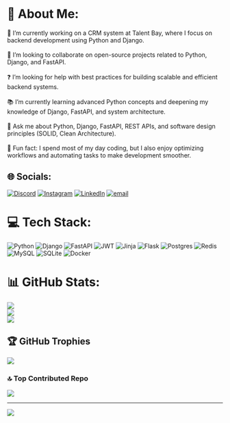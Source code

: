# 💫 About Me:
🔧 I’m currently working on a CRM system at Talent Bay, where I focus on backend development using Python and Django.<br><br>🤝 I’m looking to collaborate on open-source projects related to Python, Django, and FastAPI.<br><br>❓ I’m looking for help with best practices for building scalable and efficient backend systems.<br><br>📚 I’m currently learning advanced Python concepts and deepening my knowledge of Django, FastAPI, and system architecture.<br><br>💬 Ask me about Python, Django, FastAPI, REST APIs, and software design principles (SOLID, Clean Architecture).<br><br>🎯 Fun fact: I spend most of my day coding, but I also enjoy optimizing workflows and automating tasks to make development smoother.


## 🌐 Socials:
[![Discord](https://img.shields.io/badge/Discord-%237289DA.svg?logo=discord&logoColor=white)](https://discord.gg/valkorostyslav) [![Instagram](https://img.shields.io/badge/Instagram-%23E4405F.svg?logo=Instagram&logoColor=white)](https://instagram.com/valkorostyslav) [![LinkedIn](https://img.shields.io/badge/LinkedIn-%230077B5.svg?logo=linkedin&logoColor=white)](https://linkedin.com/in/valkorostyslav) [![email](https://img.shields.io/badge/Email-D14836?logo=gmail&logoColor=white)](mailto:enyway.valko.08.2004@gmail.com) 

# 💻 Tech Stack:
![Python](https://img.shields.io/badge/python-3670A0?style=for-the-badge&logo=python&logoColor=ffdd54) ![Django](https://img.shields.io/badge/django-%23092E20.svg?style=for-the-badge&logo=django&logoColor=white) ![FastAPI](https://img.shields.io/badge/FastAPI-005571?style=for-the-badge&logo=fastapi) ![JWT](https://img.shields.io/badge/JWT-black?style=for-the-badge&logo=JSON%20web%20tokens) ![Jinja](https://img.shields.io/badge/jinja-white.svg?style=for-the-badge&logo=jinja&logoColor=black) ![Flask](https://img.shields.io/badge/flask-%23000.svg?style=for-the-badge&logo=flask&logoColor=white) ![Postgres](https://img.shields.io/badge/postgres-%23316192.svg?style=for-the-badge&logo=postgresql&logoColor=white) ![Redis](https://img.shields.io/badge/redis-%23DD0031.svg?style=for-the-badge&logo=redis&logoColor=white) ![MySQL](https://img.shields.io/badge/mysql-4479A1.svg?style=for-the-badge&logo=mysql&logoColor=white) ![SQLite](https://img.shields.io/badge/sqlite-%2307405e.svg?style=for-the-badge&logo=sqlite&logoColor=white) ![Docker](https://img.shields.io/badge/docker-%230db7ed.svg?style=for-the-badge&logo=docker&logoColor=white)
# 📊 GitHub Stats:
![](https://github-readme-stats.vercel.app/api?username=valkorostyslav&theme=dark&hide_border=false&include_all_commits=true&count_private=true)<br/>
![](https://github-readme-streak-stats.herokuapp.com/?user=valkorostyslav&theme=dark&hide_border=false)<br/>
![](https://github-readme-stats.vercel.app/api/top-langs/?username=valkorostyslav&theme=dark&hide_border=false&include_all_commits=true&count_private=true&layout=compact)

## 🏆 GitHub Trophies
![](https://github-profile-trophy.vercel.app/?username=valkorostyslav&theme=radical&no-frame=false&no-bg=false&margin-w=4)

### 🔝 Top Contributed Repo
![](https://github-contributor-stats.vercel.app/api?username=valkorostyslav&limit=5&theme=dark&combine_all_yearly_contributions=true)

---
[![](https://visitcount.itsvg.in/api?id=valkorostyslav&icon=0&color=0)](https://visitcount.itsvg.in)

<!-- Proudly created with GPRM ( https://gprm.itsvg.in ) -->
